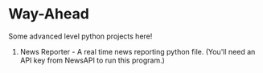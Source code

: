 # Way-Ahead
Some advanced level python projects here!
1. News Reporter - A real time news reporting python file. (You'll need an API key from NewsAPI to run this program.)
